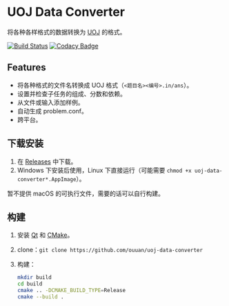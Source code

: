 # UOJ Data Converter

将各种各样格式的数据转换为 [UOJ](https://github.com/UniversalOJ/UOJ-System/) 的格式。

[![Build Status](https://github.com/ouuan/uoj-data-converter/workflows/Build/badge.svg?branch=master)](https://github.com/ouuan/uoj-data-converter/actions?query=workflow%3ABuild+branch%3Amaster)
[![Codacy Badge](https://app.codacy.com/project/badge/Grade/069303dace1d445487962249b7b96407)](https://www.codacy.com/manual/ouuan/uoj-data-converter)

## Features

-   将各种格式的文件名转换成 UOJ 格式（`<题目名><编号>.in/ans`）。
-   设置并检查子任务的组成、分数和依赖。
-   从文件或输入添加样例。
-   自动生成 problem.conf。
-   跨平台。

## 下载安装

1.  在 [Releases](https://github.com/ouuan/uoj-data-converter) 中下载。
2.  Windows 下安装后使用，Linux 下直接运行（可能需要 `chmod +x uoj-data-converter*.AppImage`）。

暂不提供 macOS 的可执行文件，需要的话可以自行构建。

## 构建

1.  安装 [Qt](https://www.qt.io/download) 和 [CMake](https://cmake.org/download/)。

2.  clone：`git clone https://github.com/ouuan/uoj-data-converter`

3.  构建：

    ```sh
    mkdir build
    cd build
    cmake .. -DCMAKE_BUILD_TYPE=Release
    cmake --build .
    ```

